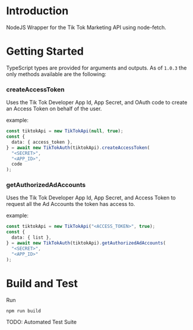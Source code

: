 # Introduction

NodeJS Wrapper for the Tik Tok Marketing API using node-fetch.

# Getting Started

TypeScript types are provided for arguments and outputs. As of `1.0.3` the only methods available are the following:

### createAccessToken

Uses the Tik Tok Developer App Id, App Secret, and OAuth code to create an Access Token on behalf of the user.

example:

```typescript
const tiktokApi = new TikTokApi(null, true);
const {
  data: { access_token },
} = await new TikTokAuth(tiktokApi).createAccessToken(
  "<SECRET>",
  "<APP_ID>",
  code
);
```

### getAuthorizedAdAccounts

Uses the Tik Tok Developer App Id, App Secret, and Access Token to request all the Ad Accounts the token has access to.

example:

```typescript
const tiktokApi = new TikTokApi("<ACCESS_TOKEN>", true);
const {
  data: { list },
} = await new TikTokAuth(tiktokApi).getAuthorizedAdAccounts(
  "<SECRET>",
  "<APP_ID>"
);
```

# Build and Test

Run

```shell
npm run build
```

TODO: Automated Test Suite

